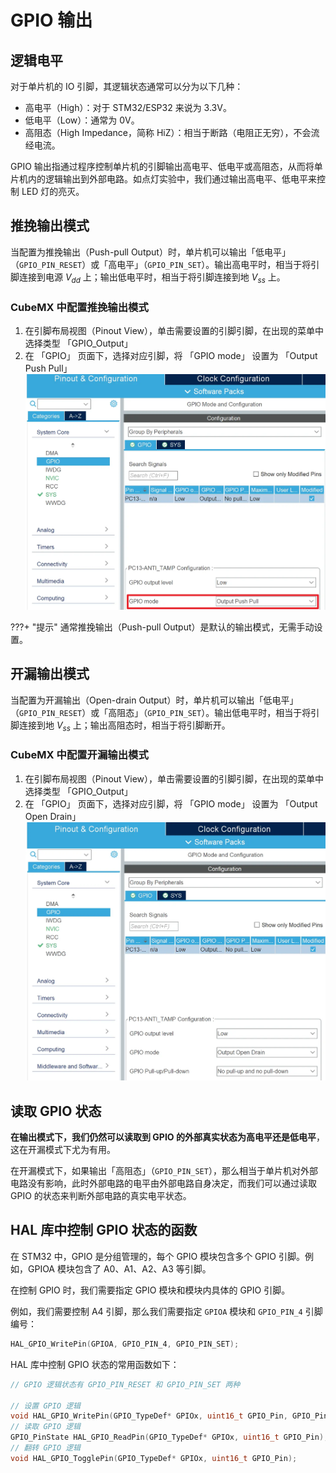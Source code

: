# GPIO 输出
## 逻辑电平
对于单片机的 IO 引脚，其逻辑状态通常可以分为以下几种：

- 高电平（High）：对于 STM32/ESP32 来说为 3.3V。
- 低电平（Low）：通常为 0V。
- 高阻态（High Impedance，简称 HiZ）：相当于断路（电阻正无穷），不会流经电流。

GPIO 输出指通过程序控制单片机的引脚输出高电平、低电平或高阻态，从而将单片机内的逻辑输出到外部电路。如点灯实验中，我们通过输出高电平、低电平来控制 LED 灯的亮灭。

## 推挽输出模式
当配置为推挽输出（Push-pull Output）时，单片机可以输出「低电平」（`GPIO_PIN_RESET`）或「高电平」（`GPIO_PIN_SET`）。输出高电平时，相当于将引脚连接到电源 $V_{dd}$ 上；输出低电平时，相当于将引脚连接到地 $V_{ss}$ 上。

### CubeMX 中配置推挽输出模式
1. 在引脚布局视图（Pinout View），单击需要设置的引脚引脚，在出现的菜单中选择类型 「GPIO_Output」
2. 在 「GPIO」 页面下，选择对应引脚，将 「GPIO mode」 设置为 「Output Push Pull」  
    ![](cubemx_push_pull_mode.webp)

???+ "提示"
    通常推挽输出（Push-pull Output）是默认的输出模式，无需手动设置。

## 开漏输出模式
当配置为开漏输出（Open-drain Output）时，单片机可以输出「低电平」（`GPIO_PIN_RESET`）或「高阻态」（`GPIO_PIN_SET`）。输出低电平时，相当于将引脚连接到地 $V_{ss}$ 上；输出高阻态时，相当于将引脚断开。

### CubeMX 中配置开漏输出模式
1. 在引脚布局视图（Pinout View），单击需要设置的引脚引脚，在出现的菜单中选择类型 「GPIO_Output」
2. 在 「GPIO」 页面下，选择对应引脚，将 「GPIO mode」 设置为 「Output Open Drain」  
    ![](cubemx_open_drain_mode.webp)

## 读取 GPIO 状态
**在输出模式下，我们仍然可以读取到 GPIO 的外部真实状态为高电平还是低电平**，这在开漏模式下尤为有用。

在开漏模式下，如果输出「高阻态」（`GPIO_PIN_SET`），那么相当于单片机对外部电路没有影响，此时外部电路的电平由外部电路自身决定，而我们可以通过读取 GPIO 的状态来判断外部电路的真实电平状态。

## HAL 库中控制 GPIO 状态的函数
在 STM32 中，GPIO 是分组管理的，每个 GPIO 模块包含多个 GPIO 引脚。例如，GPIOA 模块包含了 A0、A1、A2、A3 等引脚。

在控制 GPIO 时，我们需要指定 GPIO 模块和模块内具体的 GPIO 引脚。  

例如，我们需要控制 A4 引脚，那么我们需要指定 `GPIOA` 模块和 `GPIO_PIN_4` 引脚编号：
```cpp
HAL_GPIO_WritePin(GPIOA, GPIO_PIN_4, GPIO_PIN_SET);
```

HAL 库中控制 GPIO 状态的常用函数如下：
```cpp
// GPIO 逻辑状态有 GPIO_PIN_RESET 和 GPIO_PIN_SET 两种

// 设置 GPIO 逻辑
void HAL_GPIO_WritePin(GPIO_TypeDef* GPIOx, uint16_t GPIO_Pin, GPIO_PinState PinState);
// 读取 GPIO 逻辑
GPIO_PinState HAL_GPIO_ReadPin(GPIO_TypeDef* GPIOx, uint16_t GPIO_Pin);
// 翻转 GPIO 逻辑
void HAL_GPIO_TogglePin(GPIO_TypeDef* GPIOx, uint16_t GPIO_Pin);
```